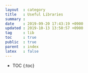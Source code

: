 ```yaml
---
layout  : category
title   : Useful Libraries
summary :
date    : 2019-09-20 17:43:19 +0900
updated : 2019-10-13 13:50:57 +0900
tag     : lib
toc     : true
public  : true
parent  : index
latex   : false
---
```

* TOC
{:toc}


